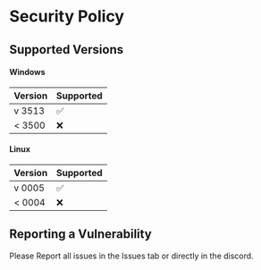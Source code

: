 # Security Policy

## Supported Versions

#### Windows
| Version  | Supported          |
| -------- | ------------------ |
| v 3513   | :white_check_mark: |
| < 3500   | :x:                |

#### Linux
| Version  | Supported          |
| -------- | ------------------ |
| v 0005   | :white_check_mark: |
| < 0004   | :x:                |


## Reporting a Vulnerability

Please Report all issues in the Issues tab or directly in the discord.
